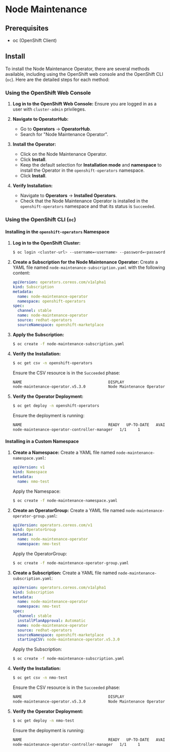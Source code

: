 # Node Maintenance

## Prerequisites
* oc (OpenShift Client) 

## Install
To install the Node Maintenance Operator, there are several methods available, including using the OpenShift web console and the OpenShift CLI (`oc`). Here are the detailed steps for each method:

### Using the OpenShift Web Console

1. **Log in to the OpenShift Web Console:**
   Ensure you are logged in as a user with `cluster-admin` privileges.

2. **Navigate to OperatorHub:**
   - Go to **Operators** → **OperatorHub**.
   - Search for "Node Maintenance Operator".

3. **Install the Operator:**
   - Click on the Node Maintenance Operator.
   - Click **Install**.
   - Keep the default selection for **Installation mode** and **namespace** to install the Operator in the `openshift-operators` namespace.
   - Click **Install**.

4. **Verify Installation:**
   - Navigate to **Operators** → **Installed Operators**.
   - Check that the Node Maintenance Operator is installed in the `openshift-operators` namespace and that its status is `Succeeded`.

### Using the OpenShift CLI (`oc`)

#### Installing in the `openshift-operators` Namespace

1. **Log in to the OpenShift Cluster:**
   ```sh
   $ oc login <cluster-url> --username=<username> --password=<password>
   ```

2. **Create a Subscription for the Node Maintenance Operator:**
   Create a YAML file named `node-maintenance-subscription.yaml` with the following content:
   ```yaml
   apiVersion: operators.coreos.com/v1alpha1
   kind: Subscription
   metadata:
     name: node-maintenance-operator
     namespace: openshift-operators
   spec:
     channel: stable
     name: node-maintenance-operator
     source: redhat-operators
     sourceNamespace: openshift-marketplace
   ```

3. **Apply the Subscription:**
   ```sh
   $ oc create -f node-maintenance-subscription.yaml
   ```

4. **Verify the Installation:**
   ```sh
   $ oc get csv -n openshift-operators
   ```
   Ensure the CSV resource is in the `Succeeded` phase:
   ```sh
   NAME                                      DISPLAY                     VERSION   REPLACES   PHASE
   node-maintenance-operator.v5.3.0          Node Maintenance Operator   5.3.0                Succeeded
   ```

5. **Verify the Operator Deployment:**
   ```sh
   $ oc get deploy -n openshift-operators
   ```
   Ensure the deployment is running:
   ```sh
   NAME                                      READY   UP-TO-DATE   AVAILABLE   AGE
   node-maintenance-operator-controller-manager   1/1     1            1           10d
   ```

#### Installing in a Custom Namespace

1. **Create a Namespace:**
   Create a YAML file named `node-maintenance-namespace.yaml`:
   ```yaml
   apiVersion: v1
   kind: Namespace
   metadata:
     name: nmo-test
   ```
   Apply the Namespace:
   ```sh
   $ oc create -f node-maintenance-namespace.yaml
   ```

2. **Create an OperatorGroup:**
   Create a YAML file named `node-maintenance-operator-group.yaml`:
   ```yaml
   apiVersion: operators.coreos.com/v1
   kind: OperatorGroup
   metadata:
     name: node-maintenance-operator
     namespace: nmo-test
   ```
   Apply the OperatorGroup:
   ```sh
   $ oc create -f node-maintenance-operator-group.yaml
   ```

3. **Create a Subscription:**
   Create a YAML file named `node-maintenance-subscription.yaml`:
   ```yaml
   apiVersion: operators.coreos.com/v1alpha1
   kind: Subscription
   metadata:
     name: node-maintenance-operator
     namespace: nmo-test
   spec:
     channel: stable
     installPlanApproval: Automatic
     name: node-maintenance-operator
     source: redhat-operators
     sourceNamespace: openshift-marketplace
     startingCSV: node-maintenance-operator.v5.3.0
   ```
   Apply the Subscription:
   ```sh
   $ oc create -f node-maintenance-subscription.yaml
   ```

4. **Verify the Installation:**
   ```sh
   $ oc get csv -n nmo-test
   ```
   Ensure the CSV resource is in the `Succeeded` phase:
   ```sh
   NAME                                      DISPLAY                     VERSION   REPLACES   PHASE
   node-maintenance-operator.v5.3.0          Node Maintenance Operator   5.3.0                Succeeded
   ```

5. **Verify the Operator Deployment:**
   ```sh
   $ oc get deploy -n nmo-test
   ```
   Ensure the deployment is running:
   ```sh
   NAME                                      READY   UP-TO-DATE   AVAILABLE   AGE
   node-maintenance-operator-controller-manager   1/1     1            1           10d
   ```
